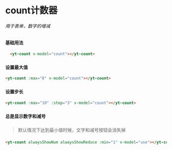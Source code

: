# count计数器
###### 用于表单，数字的增减
###
#### 基础用法
```html
  <yt-count v-model="count"></yt-count>
```
###
#### 设置最大值
```html
<yt-count :max="8" v-model="count"></yt-count>
```
###
#### 设置步长
```html
<yt-count :max="10" :step="3" v-model="count"></yt-count>
```
###
#### 总是显示数字和减号
###
> 默认情况下达到最小值时候，文字和减号按钮会消失掉
###
```html
<yt-count alwaysShowNum alwaysShowReduce :min="1" v-model="use"></yt-count>
```
